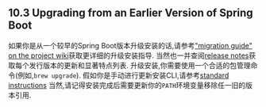## 10.3 Upgrading from an Earlier Version of Spring Boot
如果你是从一个较早的Spring Boot版本升级安装的话,请参考["migration guide" on the project wiki](https://github.com/spring-projects/spring-boot/wiki/Spring-Boot-2.0-Migration-Guide)获取更详细的升级安装指导.
当然也一并查阅[release notes](https://github.com/spring-projects/spring-boot/wiki)获取每个发行版本的更新和显著特点列表.
升级安装,你需要使用一个合适的包管理命令(例如,`brew upgrade`). 假如你是手动进行更新安装CLI,请参考[standard instructions](../II.Getting%20Started/10.2.Installing%20the%20Spring%20Boot%20CLI.md) 
当然,请记得安装完成后需要更新你的`PATH`环境变量移除任一旧的版本引用.
